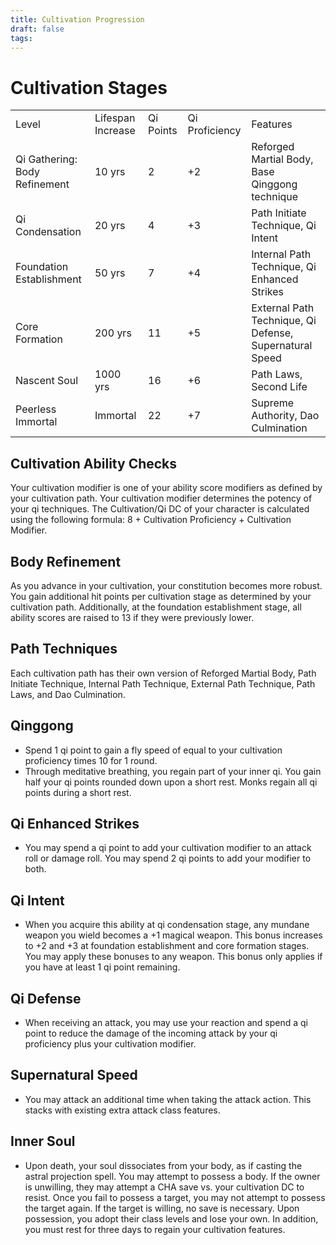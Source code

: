 ```yaml
---
title: Cultivation Progression
draft: false
tags:
---
```

# Cultivation Stages


|                               |                   |           |                |                                                         |
| ----------------------------- | ----------------- | --------- | -------------- | ------------------------------------------------------- |
| Level                         | Lifespan Increase | Qi Points | Qi Proficiency | Features                                                |
| Qi Gathering: Body Refinement | 10 yrs            | 2         | +2             | Reforged Martial Body, Base Qinggong technique          |
| Qi Condensation               | 20 yrs            | 4         | +3             | Path Initiate Technique, Qi Intent                      |
| Foundation Establishment      | 50 yrs            | 7         | +4             | Internal Path Technique, Qi Enhanced Strikes            |
| Core Formation                | 200 yrs           | 11        | +5             | External Path Technique, Qi Defense, Supernatural Speed |
| Nascent Soul                  | 1000 yrs          | 16        | +6             | Path Laws, Second Life                                  |
| Peerless Immortal             | Immortal          | 22        | +7             | Supreme Authority, Dao Culmination                      |
## Cultivation Ability Checks
Your cultivation modifier is one of your ability score modifiers as defined by your cultivation path. Your cultivation modifier determines the potency of your qi techniques. The Cultivation/Qi DC of your character is calculated using the following formula: 8 + Cultivation Proficiency + Cultivation Modifier. 

## Body Refinement
As you advance in your cultivation, your constitution becomes more robust. You gain additional hit points per cultivation stage as determined by your cultivation path. Additionally, at the foundation establishment stage, all ability scores are raised to 13 if they were previously lower. 

## Path Techniques
Each cultivation path has their own version of Reforged Martial Body, Path Initiate Technique, Internal Path Technique, External Path Technique, Path Laws, and Dao Culmination. 

## Qinggong

- Spend 1 qi point to gain a fly speed of equal to your cultivation proficiency times 10 for 1 round.
- Through meditative breathing, you regain part of your inner qi. You gain half your qi points rounded down upon a short rest. Monks regain all qi points during a short rest.

## Qi Enhanced Strikes

- You may spend a qi point to add your cultivation modifier to an attack roll or damage roll. You may spend 2 qi points to add your modifier to both.

## Qi Intent
- When you acquire this ability at qi condensation stage, any mundane weapon you wield becomes a +1 magical weapon. This bonus increases to +2 and +3 at foundation establishment and core formation stages.  You may apply these bonuses to any weapon. This bonus only applies if you have at least 1 qi point remaining.  

## Qi Defense

- When receiving an attack, you may use your reaction and spend a qi point to reduce the damage of the incoming attack by your qi proficiency plus your cultivation modifier.

## Supernatural Speed
- You may attack an additional time when taking the attack action. This stacks with existing extra attack class features.

## Inner Soul
- Upon death, your soul dissociates from your body, as if casting the astral projection spell. You may attempt to possess a body. If the owner is unwilling, they may attempt a CHA save vs. your cultivation DC to resist. Once you fail to possess a target, you may not attempt to possess the target again. If the target is willing, no save is necessary. Upon possession, you adopt their class levels and lose your own. In addition, you must rest for three days to regain your cultivation features.
